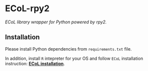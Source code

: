 # ECoL-rpy2
_ECoL library wrapper for Python powered by rpy2._

## Installation

Please install Python dependencies from `requirements.txt` file.


In addition, install `R` intepreter for your OS and follow `ECoL` installation instruction: [__ECoL installation__](https://github.com/lpfgarcia/ECoL/blob/master/README.md#installation).
